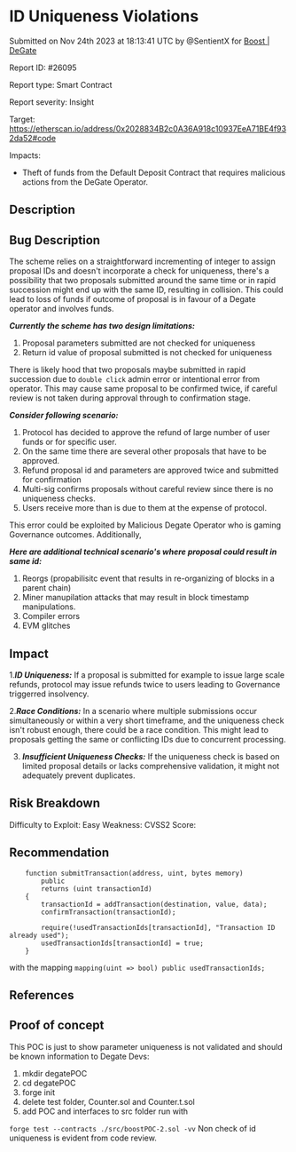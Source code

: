 
# ID Uniqueness Violations

Submitted on Nov 24th 2023 at 18:13:41 UTC by @SentientX for [Boost | DeGate](https://immunefi.com/bounty/boosteddegatebugbounty/)

Report ID: #26095

Report type: Smart Contract

Report severity: Insight

Target: https://etherscan.io/address/0x2028834B2c0A36A918c10937EeA71BE4f932da52#code

Impacts:
- Theft of funds from the Default Deposit Contract that requires malicious actions from the DeGate Operator.

## Description
## Bug Description
The scheme relies on a straightforward incrementing of integer to assign proposal IDs and doesn't incorporate a check for uniqueness, there's a possibility that two proposals submitted around the same time or in rapid succession might end up with the same ID, resulting in collision. This could lead to loss of funds if outcome of proposal is in favour of a Degate operator and involves funds. 

***Currently the scheme has two design limitations:***
1. Proposal parameters submitted are not checked for uniqueness
2. Return id  value of proposal submitted is not checked for uniqueness

There is likely hood that two proposals maybe submitted in rapid succession due to `double click` admin error or intentional error from operator. 
This may cause same proposal to be confirmed twice, if careful review is not taken during approval through to confirmation stage. 

***Consider following scenario:***
1. Protocol has decided to approve the refund of large number of user funds or for specific user. 
2. On the same time there are several other proposals that have to be approved. 
3. Refund proposal id and parameters are approved twice and submitted for confirmation
4. Multi-sig confirms proposals without careful review since there is no uniqueness checks. 
5. Users receive more than is due to them at the expense of protocol. 

This error could be exploited by Malicious Degate Operator who is gaming Governance outcomes. Additionally, 

***Here are additional technical scenario's where proposal could result in same id:***

1. Reorgs (propabilisitc event that results in re-organizing of blocks in a parent chain)
2. Miner manupilation attacks that may result in block timestamp manipulations. 
3. Compiler errors 
4. EVM glitches 

## Impact

1.***ID Uniqueness:*** If a proposal is submitted for example to issue large scale refunds, protocol may issue refunds twice to users leading to Governance triggerred insolvency. 

2.***Race Conditions:*** In a scenario where multiple submissions occur simultaneously or within a very short timeframe, and the uniqueness check isn't robust enough, there could be a race condition. This might lead to proposals getting the same or conflicting IDs due to concurrent processing.

3. ***Insufficient Uniqueness Checks:*** If the uniqueness check is based on limited proposal details or lacks comprehensive validation, it might not adequately prevent duplicates.

## Risk Breakdown
Difficulty to Exploit: Easy
Weakness:
CVSS2 Score:

## Recommendation

```
    function submitTransaction(address, uint, bytes memory)
        public
        returns (uint transactionId)
    {
        transactionId = addTransaction(destination, value, data);
        confirmTransaction(transactionId);

        require(!usedTransactionIds[transactionId], "Transaction ID already used");
        usedTransactionIds[transactionId] = true;
    }

```

with the mapping
```mapping(uint => bool) public usedTransactionIds;```


## References


## Proof of concept
This POC is just to show parameter uniqueness is not validated and should be known information to Degate Devs: 
1. mkdir degatePOC
2. cd degatePOC
3. forge init
4. delete test folder, Counter.sol and Counter.t.sol
5. add POC and interfaces to src folder run with

```forge test --contracts ./src/boostPOC-2.sol -vv```
Non check of id uniqueness is evident from code review. 